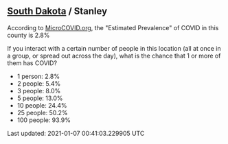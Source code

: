 
## [South Dakota](/united-states/south-dakota) / Stanley

According to [MicroCOVID.org](http://microcovid.org),
the "Estimated Prevalence" of COVID in this county is 2.8%

If you interact with a certain number of people in this location
(all at once in a group, or spread out across the day), what is the chance that
1 or more of them has COVID?

- 1 person: 2.8%
- 2 people: 5.4%
- 3 people: 8.0%
- 5 people: 13.0%
- 10 people: 24.4%
- 25 people: 50.2%
- 100 people: 93.9%

Last updated: 2021-01-07 00:41:03.229905 UTC
